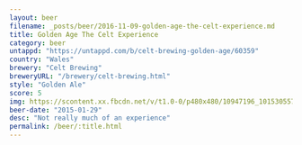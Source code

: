 ```yaml
---
layout: beer
filename: _posts/beer/2016-11-09-golden-age-the-celt-experience.md
title: Golden Age The Celt Experience
category: beer
untappd: "https://untappd.com/b/celt-brewing-golden-age/60359"
country: "Wales"
brewery: "Celt Brewing"
breweryURL: "/brewery/celt-brewing.html"
style: "Golden Ale"
score: 5
img: https://scontent.xx.fbcdn.net/v/t1.0-0/p480x480/10947196_10153055749403745_4812053214327954894_n.jpg?_nc_cat=101&_nc_ht=scontent.xx&oh=aed9636ec30a1f1beffa761a325c1a73&oe=5CAD8B19
beer-date: "2015-01-29"
desc: "Not really much of an experience"
permalink: /beer/:title.html
---
```


